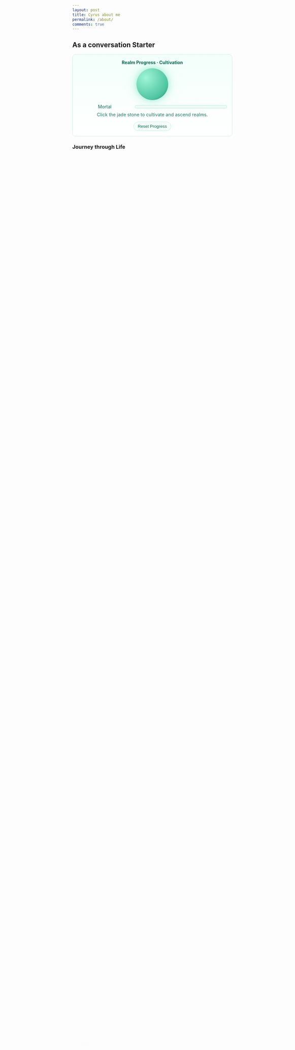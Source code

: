 ```yaml
---
layout: post
title: Cyrus about me
permalink: /about/
comments: true
---
```

<link href="https://fonts.googleapis.com/css2?family=Noto+Serif+SC:wght@700;900&family=Zhi+Mang+Xing&display=swap" rel="stylesheet">


## As a conversation Starter


<!--
Here are some places I lived in.
Harbin, China.
Austin, Texas.
San Diego, California.
-->


<!-- Fog overlay (non-interactive) -->
<div class="fog" aria-hidden="true">
  <div class="fog-layer l1"></div>
  <div class="fog-layer l2"></div>
  <div class="fog-layer l3"></div>
</div>


<style>
/* --- Gentle drifting fog --- */
.fog{ position:fixed; inset:0; pointer-events:none; z-index:0; }
.fog-layer{
  position:fixed; inset:0; pointer-events:none;
  opacity:.22; filter: blur(10px) saturate(1.05);
  background:
    radial-gradient(220px 130px at 12% 20%, rgba(255,255,255,.11), transparent 60%),
    radial-gradient(280px 160px at 65% 8%,  rgba(255,255,255,.08), transparent 60%),
    radial-gradient(260px 140px at 82% 58%, rgba(255,255,255,.10), transparent 60%),
    radial-gradient(240px 140px at 28% 82%, rgba(255,255,255,.07), transparent 60%);
  animation: fogSlide 120s linear infinite, fogBob 20s ease-in-out infinite alternate;
  mix-blend-mode: normal;
}
.fog-layer.l2{ opacity:.18; filter: blur(16px); animation-duration: 160s, 28s; transform: scale(1.05); }
.fog-layer.l3{ opacity:.14; filter: blur(20px); animation-duration: 220s, 36s; transform: scale(1.1); }


@keyframes fogSlide { 0%{transform:translateX(-6%)} 50%{transform:translateX(6%)} 100%{transform:translateX(-6%)} }
@keyframes fogBob   { 0%{transform:translateY(0)} 100%{transform:translateY(-2%)} }


/* ensure content sits above fog */
.cultivation-platform, .grid-container, .image-gallery, h2, h3, p, img { position: relative; z-index: 1; }


/* --- Cultivation platform + jade styles --- */
.jade-card{
  border: 1.5px solid #cdeee4;
  border-radius: 10px;
  padding: 12px;
  background: linear-gradient(180deg, rgba(240,255,250,.8), rgba(255,255,255,.7));
}
.cultivation-platform{ text-align:center; padding:16px; }


/* glowing jade stone */
#jade-stone{
  width:100px; height:100px; margin:0 auto; border-radius:50%;
  background: radial-gradient(circle at 30% 30%, #9ef5d5, #4fc4a1 70%, #2a7a63 100%);
  box-shadow: 0 0 20px rgba(134,232,200,.7), 0 0 40px rgba(134,232,200,.4);
  cursor:pointer; transition: transform .2s ease, box-shadow .3s ease;
}
#jade-stone:hover{ transform: scale(1.08); box-shadow: 0 0 30px rgba(134,232,200,.9), 0 0 60px rgba(134,232,200,.6); }


/* flash effect when cultivating */
.cultivate-flash { animation: flashJade .6s ease; }
@keyframes flashJade {
  0%{ box-shadow: 0 0 0 rgba(134,232,200,0); }
  40%{ box-shadow: 0 0 18px rgba(134,232,200,.75); }
  100%{ box-shadow: 0 0 0 rgba(134,232,200,0); }
}


/* simple grid styles */
.grid-container {
  display: grid;
  grid-template-columns: repeat(auto-fill, minmax(150px, 1fr));
  gap: 10px;
}
.grid-item { text-align: center; }
.grid-item img {
  width: 100%; height: 100px; object-fit: contain;
}
.grid-item p { margin: 5px 0; }
</style>


<!-- Cultivation Platform -->
<div class="cultivation-platform jade-card" id="cultivation-card">
  <div style="font-weight:700; color:#0a6b52; margin-bottom:10px; text-align:center;">
    Realm Progress · Cultivation
  </div>


  <!-- glowing jade stone -->
  <div id="jade-stone"></div>


  <!-- realm + bar -->
  <div style="display:flex; align-items:center; gap:10px; margin-top:12px;">
    <div id="realm-label" style="min-width:170px; color:#0a6b52;">Mortal</div>
    <div style="flex:1; height:10px; border-radius:999px; background:#eefaf6; box-shadow: inset 0 0 0 1px #aeeedd;">
      <div id="realm-bar" style="height:10px; width:0%; border-radius:999px; background:linear-gradient(90deg,#86e8c8,#bdf5e5,#e8fff9); transition: width .5s;"></div>
    </div>
  </div>


  <p style="font-size:.9rem; color:#0a6b52; opacity:.9; margin-top:8px; text-align:center;">
    Click the jade stone to cultivate and ascend realms.
  </p>


  <!-- Reset button (visible HTML, not inside a <script>) -->
  <button id="reset-cultivation" type="button" class="jade-reset" style="display:block;margin:10px auto 0;padding:6px 12px;border-radius:999px;border:1px solid #bfeee1;background:#f6fffb;color:#0a6b52;cursor:pointer;">
    Reset Progress
  </button>
</div>


<!-- Optional: simple grid container so the grid script has a target -->
<div class="grid-container" id="grid_container"></div>


<script>
/* --- Fallback data so the grid + flags don't crash --- */
window.http_source = window.http_source || "";
window.living_in_the_world = window.living_in_the_world || [
  { flag: "https://flagcdn.com/w320/cn.png", description: "Harbin, China", greeting: "Hello" },
  { flag: "https://flagcdn.com/w320/us.png", description: "Austin, Texas", greeting: "Howdy!" },
  { flag: "https://flagcdn.com/w320/us.png", description: "San Diego, California", greeting: "Hey!" }
];


/* --- Build the grid safely --- */
(function(){
  const container = document.getElementById("grid_container");
  if(!container || !Array.isArray(window.living_in_the_world)) return;


  window.living_in_the_world.forEach(location => {
    const gridItem = document.createElement("div");
    gridItem.className = "grid-item";


    const img = document.createElement("img");
    img.src = (window.http_source || "") + location.flag;
    img.alt = (location.flag || "Flag") + " Flag";


    const greeting = document.createElement("p");
    greeting.textContent = location.greeting || "";


    const description = document.createElement("p");
    description.textContent = location.description || "";


    gridItem.appendChild(img);
    gridItem.appendChild(greeting);
    gridItem.appendChild(description);
    container.appendChild(gridItem);
  });


  container.addEventListener('click', function(e) {
    if (e.target.tagName === 'IMG') {
      alert(`You clicked the flag of ${e.target.alt.replace(' Flag', '')}! 🌟`);
    }
  });
})();
</script>


<script>
/* --- Cultivation logic with increasing steps + reset --- */
(function(){
  const REALMS = [
    "Mortal",
    "Qi Refinement",
    "Foundation Establishment (Zhuji)",
    "Core Formation (Jindan)",
    "Nascent Soul (Yuanying)",
    "Soul Transformation",
    "Ascension"
  ];
  const STEPS = [3, 5, 8, 12, 16, 20]; // clicks needed to move to next realm


  const KEY_IDX  = "cultivation_realm_index";
  const KEY_SUB  = "cultivation_realm_sub";


  const stone = document.getElementById('jade-stone');
  const label = document.getElementById('realm-label');
  const bar   = document.getElementById('realm-bar');
  const reset = document.getElementById('reset-cultivation');
  if(!stone || !label || !bar) return;


  let idx = parseInt(localStorage.getItem(KEY_IDX) || "0", 10);
  let sub = parseInt(localStorage.getItem(KEY_SUB) || "0", 10);
  idx = isNaN(idx) ? 0 : Math.min(Math.max(idx,0), REALMS.length-1);
  sub = isNaN(sub) ? 0 : Math.max(sub,0);


  function render(){
    if(idx >= REALMS.length-1){
      label.textContent = REALMS[idx] + " · Achieved";
      bar.style.width = "100%";
      return;
    }
    const need = STEPS[idx] || 1;
    const pct = ((idx + (sub/need)) / (REALMS.length-1)) * 100;
    label.textContent = `${REALMS[idx]}  ${sub}/${need}`;
    bar.style.width = pct + "%";
  }


  function cultivate(){
    if(idx >= REALMS.length-1){ label.textContent = REALMS[idx] + " · Achieved"; return; }
    sub += 1;
    const need = STEPS[idx] || 1;
    if(sub >= need){
      idx += 1; sub = 0;
      localStorage.setItem(KEY_IDX, String(idx));
      localStorage.setItem(KEY_SUB, String(sub));
    } else {
      localStorage.setItem(KEY_SUB, String(sub));
    }
    render();
    stone.classList.add('cultivate-flash');
    setTimeout(()=>stone.classList.remove('cultivate-flash'), 550);
  }


  stone.addEventListener('click', cultivate);


  if(reset){
    reset.addEventListener('click', () => {
      localStorage.removeItem(KEY_IDX);
      localStorage.removeItem(KEY_SUB);
      idx = 0; sub = 0;
      render();
      reset.textContent = 'Reset!';
      reset.disabled = true;
      setTimeout(() => { reset.textContent = 'Reset Progress'; reset.disabled = false; }, 700);
    });
  }


  render();
})();
</script>


### Journey through Life















